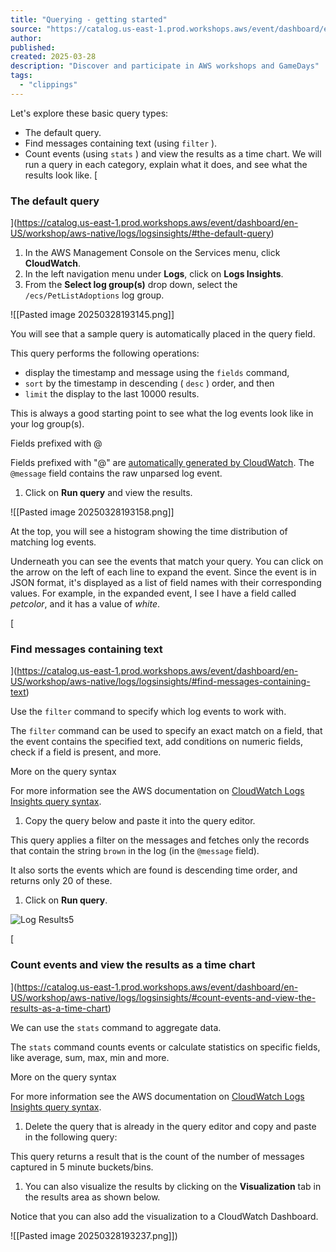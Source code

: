```yaml
---
title: "Querying - getting started"
source: "https://catalog.us-east-1.prod.workshops.aws/event/dashboard/en-US/workshop/aws-native/logs/logsinsights/start"
author:
published:
created: 2025-03-28
description: "Discover and participate in AWS workshops and GameDays"
tags:
  - "clippings"
---
```

Let's explore these basic query types:

- The default query.
- Find messages containing text (using `filter` ).
- Count events (using `stats` ) and view the results as a time chart. We will run a query in each category, explain what it does, and see what the results look like.
[

### The default query

](https://catalog.us-east-1.prod.workshops.aws/event/dashboard/en-US/workshop/aws-native/logs/logsinsights/#the-default-query)
1. In the AWS Management Console on the Services menu, click **CloudWatch**.
2. In the left navigation menu under **Logs**, click on **Logs Insights**.
3. From the **Select log group(s)** drop down, select the `/ecs/PetListAdoptions` log group.

![[Pasted image 20250328193145.png]]

You will see that a sample query is automatically placed in the query field.

This query performs the following operations:

- display the timestamp and message using the `fields` command,
- `sort` by the timestamp in descending ( `desc` ) order, and then
- `limit` the display to the last 10000 results.

This is always a good starting point to see what the log events look like in your log group(s).

Fields prefixed with @

Fields prefixed with "@" are [automatically generated by CloudWatch](https://docs.aws.amazon.com/AmazonCloudWatch/latest/logs/CWL_AnalyzeLogData-discoverable-fields.html). The `@message` field contains the raw unparsed log event.

1. Click on **Run query** and view the results.

![[Pasted image 20250328193158.png]]

At the top, you will see a histogram showing the time distribution of matching log events.

Underneath you can see the events that match your query. You can click on the arrow on the left of each line to expand the event. Since the event is in JSON format, it's displayed as a list of field names with their corresponding values. For example, in the expanded event, I see I have a field called *petcolor*, and it has a value of *white*.

[

### Find messages containing text

](https://catalog.us-east-1.prod.workshops.aws/event/dashboard/en-US/workshop/aws-native/logs/logsinsights/#find-messages-containing-text)

Use the `filter` command to specify which log events to work with.

The `filter` command can be used to specify an exact match on a field, that the event contains the specified text, add conditions on numeric fields, check if a field is present, and more.

More on the query syntax

For more information see the AWS documentation on [CloudWatch Logs Insights query syntax](https://docs.aws.amazon.com/AmazonCloudWatch/latest/logs/CWL_QuerySyntax.html).

1. Copy the query below and paste it into the query editor.

This query applies a filter on the messages and fetches only the records that contain the string `brown` in the log (in the `@message` field).

It also sorts the events which are found is descending time order, and returns only 20 of these.

1. Click on **Run query**.

![Log Results5](https://static.us-east-1.prod.workshops.aws/72c80ac7-9423-4bc3-9bde-25479f8ef882/static/images/logsinsights/results-filter-brown-01.png?Key-Pair-Id=K36Q2WVO3JP7QD&Policy=eyJTdGF0ZW1lbnQiOlt7IlJlc291cmNlIjoiaHR0cHM6Ly9zdGF0aWMudXMtZWFzdC0xLnByb2Qud29ya3Nob3BzLmF3cy83MmM4MGFjNy05NDIzLTRiYzMtOWJkZS0yNTQ3OWY4ZWY4ODIvKiIsIkNvbmRpdGlvbiI6eyJEYXRlTGVzc1RoYW4iOnsiQVdTOkVwb2NoVGltZSI6MTc0Mzc1NjI2OH19fV19&Signature=XRBsAedHYWxOtTFVK2z%7EYS7QJoAjx7Jwgqq9wh-iZOUO3nsFbjIZRdpzKlptpU%7En310o1uNIYMtNIs-n32q%7EYN5XVUwZQ1W-UNbx1N6RXwWEVLR2NgIfnI0s0PnYFddhozSuqVOcv1ZOwdZYJvbKR8xqKX2BA7sjDvjX55Uk0OphGVv%7EkPfy4zJCnh-IS74bTIYmMKgcWbiiQPp8Y8oJormYhcdliD9vCck3VG8ZHHNc-SmM7ys64tkSeC8SjbHwTGh4fIed0XzIwACV4M07vvVb20Kf%7EgqslEFHqvCbV6C2zI5HzrFhfv1Um8hzh8J820GIgnNINGSDc-qeZRKMRg__)

[

### Count events and view the results as a time chart

](https://catalog.us-east-1.prod.workshops.aws/event/dashboard/en-US/workshop/aws-native/logs/logsinsights/#count-events-and-view-the-results-as-a-time-chart)

We can use the `stats` command to aggregate data.

The `stats` command counts events or calculate statistics on specific fields, like average, sum, max, min and more.

More on the query syntax

For more information see the AWS documentation on [CloudWatch Logs Insights query syntax](https://docs.aws.amazon.com/AmazonCloudWatch/latest/logs/CWL_QuerySyntax.html).

1. Delete the query that is already in the query editor and copy and paste in the following query:

This query returns a result that is the count of the number of messages captured in 5 minute buckets/bins.

1. You can also visualize the results by clicking on the **Visualization** tab in the results area as shown below.

Notice that you can also add the visualization to a CloudWatch Dashboard.

![[Pasted image 20250328193237.png]])
